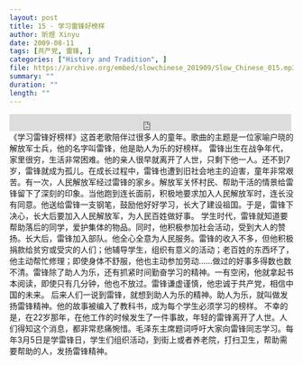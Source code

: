 ```yaml
---
layout: post
title: 15 - 学习雷锋好榜样
author: 昕煜 Xinyu
date: 2009-08-11
tags: [共产党, 雷锋, ]
categories: ["History and Tradition", ]
file: https://archive.org/embed/slowchinese_201909/Slow_Chinese_015.mp3
summary: ""
duration: ""
length: ""
---
```


<iframe src="https://archive.org/embed/slowchinese_201909/Slow_Chinese_015.mp3" width="500" height="30" frameborder="0" webkitallowfullscreen="true" mozallowfullscreen="true" allowfullscreen></iframe>
《学习雷锋好榜样》这首老歌陪伴过很多人的童年。歌曲的主题是一位家喻户晓的解放军士兵，他的名字叫雷锋，他是助人为乐的好榜样。
雷锋出生在战争年代，家里很穷，生活非常困难。他的亲人很早就离开了人世，只剩下他一人。还不到7岁，雷锋就成为孤儿。在成长过程中，雷锋也遭到旧社会地主的迫害，童年非常艰苦。有一次，人民解放军经过雷锋的家乡。解放军关怀村民、帮助干活的情景给雷锋留下了深刻的印象。当他跑到连长面前，积极地要求加入人民解放军时，连长没有同意。他送给雷锋一支钢笔，鼓励他好好学习，长大了建设祖国。于是，雷锋下决心，长大后要加入人民解放军，为人民百姓做好事。
学生时代，雷锋就知道要帮助落后的同学，爱护集体的物品。同时，他积极参加社会活动，受到大人的赞扬。长大后，雷锋加入部队。他全心全意为人民服务。雷锋的收入不多，但他积极捐款给贫穷或受灾的人们；他辅导学生，组织有意义的活动；老百姓的东西坏了，他主动帮忙修理；即使身体不舒服，他也主动参加劳动……做过的好事多得数也数不清。雷锋除了助人为乐，还有抓紧时间勤奋学习的精神。一有空闲，他就拿起书本阅读，即使只有几分钟，他也不放过。雷锋谦虚谨慎，他忠诚于共产党，相信中国的未来。
后来人们一说到雷锋，就想到助人为乐的精神。助人为乐，就叫做发扬雷锋精神。他的故事被编入了教科书，成为每个学生必须学习的榜样。
不幸的是，在22岁那年，在他工作的时候发生了一件事故，年轻的雷锋离开了人世。人们得知这个消息，都非常悲痛惋惜。毛泽东主席题词呼吁大家向雷锋同志学习。每年3月5日是学雷锋日，学生们组织活动，到街上或者养老院，打扫卫生，帮助需要帮助的人，发扬雷锋精神。
 
